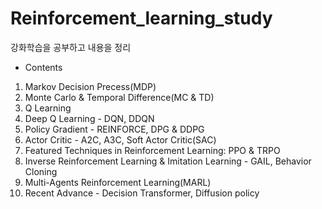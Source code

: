 # Reinforcement_learning_study
강화학습을 공부하고 내용을 정리

- Contents
1. Markov Decision Precess(MDP)
2. Monte Carlo & Temporal Difference(MC & TD)
3. Q Learning
4. Deep Q Learning - DQN, DDQN
5. Policy Gradient - REINFORCE, DPG & DDPG
6. Actor Critic - A2C, A3C, Soft Actor Critic(SAC)
7. Featured Techniques in Reinforcement Learning: PPO & TRPO
8. Inverse Reinforcement Learning & Imitation Learning - GAIL, Behavior Cloning
9. Multi-Agents Reinforcement Learning(MARL)
10. Recent Advance - Decision Transformer, Diffusion policy
